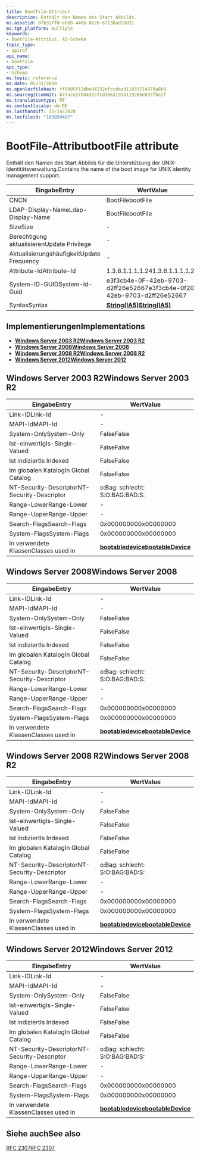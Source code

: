 ```yaml
---
title: BootFile-Attribut
description: Enthält den Namen des Start Abbilds.
ms.assetid: 8fb31ff0-eb0b-446b-8626-67138ad20d31
ms.tgt_platform: multiple
keywords:
- BootFile-Attribut, AD-Schema
topic_type:
- apiref
api_name:
- bootFile
api_type:
- Schema
ms.topic: reference
ms.date: 05/31/2018
ms.openlocfilehash: ff8805f12dbe04232efccdaad11033714379a8b9
ms.sourcegitcommit: b77ace27b0432e7cd3863191b11926be032fbe2f
ms.translationtype: MT
ms.contentlocale: de-DE
ms.lasthandoff: 12/14/2020
ms.locfileid: "103859497"
---
```

# <a name="bootfile-attribute"></a><span data-ttu-id="0f9a8-104">BootFile-Attribut</span><span class="sxs-lookup"><span data-stu-id="0f9a8-104">bootFile attribute</span></span>

<span data-ttu-id="0f9a8-105">Enthält den Namen des Start Abbilds für die Unterstützung der UNIX-Identitätsverwaltung.</span><span class="sxs-lookup"><span data-stu-id="0f9a8-105">Contains the name of the boot image for UNIX identity management support.</span></span>



| <span data-ttu-id="0f9a8-106">Eingabe</span><span class="sxs-lookup"><span data-stu-id="0f9a8-106">Entry</span></span> | <span data-ttu-id="0f9a8-107">Wert</span><span class="sxs-lookup"><span data-stu-id="0f9a8-107">Value</span></span> |
|-------------------|--------------------------------------|
| <span data-ttu-id="0f9a8-108">CN</span><span class="sxs-lookup"><span data-stu-id="0f9a8-108">CN</span></span>                | <span data-ttu-id="0f9a8-109">BootFile</span><span class="sxs-lookup"><span data-stu-id="0f9a8-109">bootFile</span></span>                             |
| <span data-ttu-id="0f9a8-110">LDAP-Display-Name</span><span class="sxs-lookup"><span data-stu-id="0f9a8-110">Ldap-Display-Name</span></span> | <span data-ttu-id="0f9a8-111">BootFile</span><span class="sxs-lookup"><span data-stu-id="0f9a8-111">bootFile</span></span>                             |
| <span data-ttu-id="0f9a8-112">Size</span><span class="sxs-lookup"><span data-stu-id="0f9a8-112">Size</span></span>              | \-                                   |
| <span data-ttu-id="0f9a8-113">Berechtigung aktualisieren</span><span class="sxs-lookup"><span data-stu-id="0f9a8-113">Update Privilege</span></span>  | \-                                   |
| <span data-ttu-id="0f9a8-114">Aktualisierungshäufigkeit</span><span class="sxs-lookup"><span data-stu-id="0f9a8-114">Update Frequency</span></span>  | \-                                   |
| <span data-ttu-id="0f9a8-115">Attribute-Id</span><span class="sxs-lookup"><span data-stu-id="0f9a8-115">Attribute-Id</span></span>      | <span data-ttu-id="0f9a8-116">1.3.6.1.1.1.1.24</span><span class="sxs-lookup"><span data-stu-id="0f9a8-116">1.3.6.1.1.1.1.24</span></span>                     |
| <span data-ttu-id="0f9a8-117">System-ID-GUID</span><span class="sxs-lookup"><span data-stu-id="0f9a8-117">System-Id-Guid</span></span>    | <span data-ttu-id="0f9a8-118">e3f3cb4e-0F-42eb-9703-d2ff26e52667</span><span class="sxs-lookup"><span data-stu-id="0f9a8-118">e3f3cb4e-0f20-42eb-9703-d2ff26e52667</span></span> |
| <span data-ttu-id="0f9a8-119">Syntax</span><span class="sxs-lookup"><span data-stu-id="0f9a8-119">Syntax</span></span>            | [<span data-ttu-id="0f9a8-120">**String(IA5)**</span><span class="sxs-lookup"><span data-stu-id="0f9a8-120">**String(IA5)**</span></span>](s-string-ia5.md)  |



## <a name="implementations"></a><span data-ttu-id="0f9a8-121">Implementierungen</span><span class="sxs-lookup"><span data-stu-id="0f9a8-121">Implementations</span></span>

-   [<span data-ttu-id="0f9a8-122">**Windows Server 2003 R2**</span><span class="sxs-lookup"><span data-stu-id="0f9a8-122">**Windows Server 2003 R2**</span></span>](#windows-server-2003-r2)
-   [<span data-ttu-id="0f9a8-123">**Windows Server 2008**</span><span class="sxs-lookup"><span data-stu-id="0f9a8-123">**Windows Server 2008**</span></span>](#windows-server-2008)
-   [<span data-ttu-id="0f9a8-124">**Windows Server 2008 R2**</span><span class="sxs-lookup"><span data-stu-id="0f9a8-124">**Windows Server 2008 R2**</span></span>](#windows-server-2008-r2)
-   [<span data-ttu-id="0f9a8-125">**Windows Server 2012**</span><span class="sxs-lookup"><span data-stu-id="0f9a8-125">**Windows Server 2012**</span></span>](#windows-server-2012)

## <a name="windows-server-2003-r2"></a><span data-ttu-id="0f9a8-126">Windows Server 2003 R2</span><span class="sxs-lookup"><span data-stu-id="0f9a8-126">Windows Server 2003 R2</span></span>



| <span data-ttu-id="0f9a8-127">Eingabe</span><span class="sxs-lookup"><span data-stu-id="0f9a8-127">Entry</span></span> | <span data-ttu-id="0f9a8-128">Wert</span><span class="sxs-lookup"><span data-stu-id="0f9a8-128">Value</span></span> |
|------------------------|-------------------------------------------------------|
| <span data-ttu-id="0f9a8-129">Link-ID</span><span class="sxs-lookup"><span data-stu-id="0f9a8-129">Link-Id</span></span>                | \-                                                    |
| <span data-ttu-id="0f9a8-130">MAPI-Id</span><span class="sxs-lookup"><span data-stu-id="0f9a8-130">MAPI-Id</span></span>                | \-                                                    |
| <span data-ttu-id="0f9a8-131">System-Only</span><span class="sxs-lookup"><span data-stu-id="0f9a8-131">System-Only</span></span>            | <span data-ttu-id="0f9a8-132">False</span><span class="sxs-lookup"><span data-stu-id="0f9a8-132">False</span></span>                                                 |
| <span data-ttu-id="0f9a8-133">Ist-einwertig</span><span class="sxs-lookup"><span data-stu-id="0f9a8-133">Is-Single-Valued</span></span>       | <span data-ttu-id="0f9a8-134">False</span><span class="sxs-lookup"><span data-stu-id="0f9a8-134">False</span></span>                                                 |
| <span data-ttu-id="0f9a8-135">Ist indiziert</span><span class="sxs-lookup"><span data-stu-id="0f9a8-135">Is Indexed</span></span>             | <span data-ttu-id="0f9a8-136">False</span><span class="sxs-lookup"><span data-stu-id="0f9a8-136">False</span></span>                                                 |
| <span data-ttu-id="0f9a8-137">Im globalen Katalog</span><span class="sxs-lookup"><span data-stu-id="0f9a8-137">In Global Catalog</span></span>      | <span data-ttu-id="0f9a8-138">False</span><span class="sxs-lookup"><span data-stu-id="0f9a8-138">False</span></span>                                                 |
| <span data-ttu-id="0f9a8-139">NT-Security-Descriptor</span><span class="sxs-lookup"><span data-stu-id="0f9a8-139">NT-Security-Descriptor</span></span> | <span data-ttu-id="0f9a8-140">o:Bag: schlecht: S:</span><span class="sxs-lookup"><span data-stu-id="0f9a8-140">O:BAG:BAD:S:</span></span>                                          |
| <span data-ttu-id="0f9a8-141">Range-Lower</span><span class="sxs-lookup"><span data-stu-id="0f9a8-141">Range-Lower</span></span>            | \-                                                    |
| <span data-ttu-id="0f9a8-142">Range-Upper</span><span class="sxs-lookup"><span data-stu-id="0f9a8-142">Range-Upper</span></span>            | \-                                                    |
| <span data-ttu-id="0f9a8-143">Search-Flags</span><span class="sxs-lookup"><span data-stu-id="0f9a8-143">Search-Flags</span></span>           | <span data-ttu-id="0f9a8-144">0x00000000</span><span class="sxs-lookup"><span data-stu-id="0f9a8-144">0x00000000</span></span>                                            |
| <span data-ttu-id="0f9a8-145">System-Flags</span><span class="sxs-lookup"><span data-stu-id="0f9a8-145">System-Flags</span></span>           | <span data-ttu-id="0f9a8-146">0x00000000</span><span class="sxs-lookup"><span data-stu-id="0f9a8-146">0x00000000</span></span>                                            |
| <span data-ttu-id="0f9a8-147">In verwendete Klassen</span><span class="sxs-lookup"><span data-stu-id="0f9a8-147">Classes used in</span></span>        | [<span data-ttu-id="0f9a8-148">**bootabledevice**</span><span class="sxs-lookup"><span data-stu-id="0f9a8-148">**bootableDevice**</span></span>](c-bootabledevice.md)<br/> |



## <a name="windows-server-2008"></a><span data-ttu-id="0f9a8-149">Windows Server 2008</span><span class="sxs-lookup"><span data-stu-id="0f9a8-149">Windows Server 2008</span></span>



| <span data-ttu-id="0f9a8-150">Eingabe</span><span class="sxs-lookup"><span data-stu-id="0f9a8-150">Entry</span></span> | <span data-ttu-id="0f9a8-151">Wert</span><span class="sxs-lookup"><span data-stu-id="0f9a8-151">Value</span></span> |
|------------------------|-------------------------------------------------------|
| <span data-ttu-id="0f9a8-152">Link-ID</span><span class="sxs-lookup"><span data-stu-id="0f9a8-152">Link-Id</span></span>                | \-                                                    |
| <span data-ttu-id="0f9a8-153">MAPI-Id</span><span class="sxs-lookup"><span data-stu-id="0f9a8-153">MAPI-Id</span></span>                | \-                                                    |
| <span data-ttu-id="0f9a8-154">System-Only</span><span class="sxs-lookup"><span data-stu-id="0f9a8-154">System-Only</span></span>            | <span data-ttu-id="0f9a8-155">False</span><span class="sxs-lookup"><span data-stu-id="0f9a8-155">False</span></span>                                                 |
| <span data-ttu-id="0f9a8-156">Ist-einwertig</span><span class="sxs-lookup"><span data-stu-id="0f9a8-156">Is-Single-Valued</span></span>       | <span data-ttu-id="0f9a8-157">False</span><span class="sxs-lookup"><span data-stu-id="0f9a8-157">False</span></span>                                                 |
| <span data-ttu-id="0f9a8-158">Ist indiziert</span><span class="sxs-lookup"><span data-stu-id="0f9a8-158">Is Indexed</span></span>             | <span data-ttu-id="0f9a8-159">False</span><span class="sxs-lookup"><span data-stu-id="0f9a8-159">False</span></span>                                                 |
| <span data-ttu-id="0f9a8-160">Im globalen Katalog</span><span class="sxs-lookup"><span data-stu-id="0f9a8-160">In Global Catalog</span></span>      | <span data-ttu-id="0f9a8-161">False</span><span class="sxs-lookup"><span data-stu-id="0f9a8-161">False</span></span>                                                 |
| <span data-ttu-id="0f9a8-162">NT-Security-Descriptor</span><span class="sxs-lookup"><span data-stu-id="0f9a8-162">NT-Security-Descriptor</span></span> | <span data-ttu-id="0f9a8-163">o:Bag: schlecht: S:</span><span class="sxs-lookup"><span data-stu-id="0f9a8-163">O:BAG:BAD:S:</span></span>                                          |
| <span data-ttu-id="0f9a8-164">Range-Lower</span><span class="sxs-lookup"><span data-stu-id="0f9a8-164">Range-Lower</span></span>            | \-                                                    |
| <span data-ttu-id="0f9a8-165">Range-Upper</span><span class="sxs-lookup"><span data-stu-id="0f9a8-165">Range-Upper</span></span>            | \-                                                    |
| <span data-ttu-id="0f9a8-166">Search-Flags</span><span class="sxs-lookup"><span data-stu-id="0f9a8-166">Search-Flags</span></span>           | <span data-ttu-id="0f9a8-167">0x00000000</span><span class="sxs-lookup"><span data-stu-id="0f9a8-167">0x00000000</span></span>                                            |
| <span data-ttu-id="0f9a8-168">System-Flags</span><span class="sxs-lookup"><span data-stu-id="0f9a8-168">System-Flags</span></span>           | <span data-ttu-id="0f9a8-169">0x00000000</span><span class="sxs-lookup"><span data-stu-id="0f9a8-169">0x00000000</span></span>                                            |
| <span data-ttu-id="0f9a8-170">In verwendete Klassen</span><span class="sxs-lookup"><span data-stu-id="0f9a8-170">Classes used in</span></span>        | [<span data-ttu-id="0f9a8-171">**bootabledevice**</span><span class="sxs-lookup"><span data-stu-id="0f9a8-171">**bootableDevice**</span></span>](c-bootabledevice.md)<br/> |



## <a name="windows-server-2008-r2"></a><span data-ttu-id="0f9a8-172">Windows Server 2008 R2</span><span class="sxs-lookup"><span data-stu-id="0f9a8-172">Windows Server 2008 R2</span></span>



| <span data-ttu-id="0f9a8-173">Eingabe</span><span class="sxs-lookup"><span data-stu-id="0f9a8-173">Entry</span></span> | <span data-ttu-id="0f9a8-174">Wert</span><span class="sxs-lookup"><span data-stu-id="0f9a8-174">Value</span></span> |
|------------------------|-------------------------------------------------------|
| <span data-ttu-id="0f9a8-175">Link-ID</span><span class="sxs-lookup"><span data-stu-id="0f9a8-175">Link-Id</span></span>                | \-                                                    |
| <span data-ttu-id="0f9a8-176">MAPI-Id</span><span class="sxs-lookup"><span data-stu-id="0f9a8-176">MAPI-Id</span></span>                | \-                                                    |
| <span data-ttu-id="0f9a8-177">System-Only</span><span class="sxs-lookup"><span data-stu-id="0f9a8-177">System-Only</span></span>            | <span data-ttu-id="0f9a8-178">False</span><span class="sxs-lookup"><span data-stu-id="0f9a8-178">False</span></span>                                                 |
| <span data-ttu-id="0f9a8-179">Ist-einwertig</span><span class="sxs-lookup"><span data-stu-id="0f9a8-179">Is-Single-Valued</span></span>       | <span data-ttu-id="0f9a8-180">False</span><span class="sxs-lookup"><span data-stu-id="0f9a8-180">False</span></span>                                                 |
| <span data-ttu-id="0f9a8-181">Ist indiziert</span><span class="sxs-lookup"><span data-stu-id="0f9a8-181">Is Indexed</span></span>             | <span data-ttu-id="0f9a8-182">False</span><span class="sxs-lookup"><span data-stu-id="0f9a8-182">False</span></span>                                                 |
| <span data-ttu-id="0f9a8-183">Im globalen Katalog</span><span class="sxs-lookup"><span data-stu-id="0f9a8-183">In Global Catalog</span></span>      | <span data-ttu-id="0f9a8-184">False</span><span class="sxs-lookup"><span data-stu-id="0f9a8-184">False</span></span>                                                 |
| <span data-ttu-id="0f9a8-185">NT-Security-Descriptor</span><span class="sxs-lookup"><span data-stu-id="0f9a8-185">NT-Security-Descriptor</span></span> | <span data-ttu-id="0f9a8-186">o:Bag: schlecht: S:</span><span class="sxs-lookup"><span data-stu-id="0f9a8-186">O:BAG:BAD:S:</span></span>                                          |
| <span data-ttu-id="0f9a8-187">Range-Lower</span><span class="sxs-lookup"><span data-stu-id="0f9a8-187">Range-Lower</span></span>            | \-                                                    |
| <span data-ttu-id="0f9a8-188">Range-Upper</span><span class="sxs-lookup"><span data-stu-id="0f9a8-188">Range-Upper</span></span>            | \-                                                    |
| <span data-ttu-id="0f9a8-189">Search-Flags</span><span class="sxs-lookup"><span data-stu-id="0f9a8-189">Search-Flags</span></span>           | <span data-ttu-id="0f9a8-190">0x00000000</span><span class="sxs-lookup"><span data-stu-id="0f9a8-190">0x00000000</span></span>                                            |
| <span data-ttu-id="0f9a8-191">System-Flags</span><span class="sxs-lookup"><span data-stu-id="0f9a8-191">System-Flags</span></span>           | <span data-ttu-id="0f9a8-192">0x00000000</span><span class="sxs-lookup"><span data-stu-id="0f9a8-192">0x00000000</span></span>                                            |
| <span data-ttu-id="0f9a8-193">In verwendete Klassen</span><span class="sxs-lookup"><span data-stu-id="0f9a8-193">Classes used in</span></span>        | [<span data-ttu-id="0f9a8-194">**bootabledevice**</span><span class="sxs-lookup"><span data-stu-id="0f9a8-194">**bootableDevice**</span></span>](c-bootabledevice.md)<br/> |



## <a name="windows-server-2012"></a><span data-ttu-id="0f9a8-195">Windows Server 2012</span><span class="sxs-lookup"><span data-stu-id="0f9a8-195">Windows Server 2012</span></span>



| <span data-ttu-id="0f9a8-196">Eingabe</span><span class="sxs-lookup"><span data-stu-id="0f9a8-196">Entry</span></span> | <span data-ttu-id="0f9a8-197">Wert</span><span class="sxs-lookup"><span data-stu-id="0f9a8-197">Value</span></span> |
|------------------------|-------------------------------------------------------|
| <span data-ttu-id="0f9a8-198">Link-ID</span><span class="sxs-lookup"><span data-stu-id="0f9a8-198">Link-Id</span></span>                | \-                                                    |
| <span data-ttu-id="0f9a8-199">MAPI-Id</span><span class="sxs-lookup"><span data-stu-id="0f9a8-199">MAPI-Id</span></span>                | \-                                                    |
| <span data-ttu-id="0f9a8-200">System-Only</span><span class="sxs-lookup"><span data-stu-id="0f9a8-200">System-Only</span></span>            | <span data-ttu-id="0f9a8-201">False</span><span class="sxs-lookup"><span data-stu-id="0f9a8-201">False</span></span>                                                 |
| <span data-ttu-id="0f9a8-202">Ist-einwertig</span><span class="sxs-lookup"><span data-stu-id="0f9a8-202">Is-Single-Valued</span></span>       | <span data-ttu-id="0f9a8-203">False</span><span class="sxs-lookup"><span data-stu-id="0f9a8-203">False</span></span>                                                 |
| <span data-ttu-id="0f9a8-204">Ist indiziert</span><span class="sxs-lookup"><span data-stu-id="0f9a8-204">Is Indexed</span></span>             | <span data-ttu-id="0f9a8-205">False</span><span class="sxs-lookup"><span data-stu-id="0f9a8-205">False</span></span>                                                 |
| <span data-ttu-id="0f9a8-206">Im globalen Katalog</span><span class="sxs-lookup"><span data-stu-id="0f9a8-206">In Global Catalog</span></span>      | <span data-ttu-id="0f9a8-207">False</span><span class="sxs-lookup"><span data-stu-id="0f9a8-207">False</span></span>                                                 |
| <span data-ttu-id="0f9a8-208">NT-Security-Descriptor</span><span class="sxs-lookup"><span data-stu-id="0f9a8-208">NT-Security-Descriptor</span></span> | <span data-ttu-id="0f9a8-209">o:Bag: schlecht: S:</span><span class="sxs-lookup"><span data-stu-id="0f9a8-209">O:BAG:BAD:S:</span></span>                                          |
| <span data-ttu-id="0f9a8-210">Range-Lower</span><span class="sxs-lookup"><span data-stu-id="0f9a8-210">Range-Lower</span></span>            | \-                                                    |
| <span data-ttu-id="0f9a8-211">Range-Upper</span><span class="sxs-lookup"><span data-stu-id="0f9a8-211">Range-Upper</span></span>            | \-                                                    |
| <span data-ttu-id="0f9a8-212">Search-Flags</span><span class="sxs-lookup"><span data-stu-id="0f9a8-212">Search-Flags</span></span>           | <span data-ttu-id="0f9a8-213">0x00000000</span><span class="sxs-lookup"><span data-stu-id="0f9a8-213">0x00000000</span></span>                                            |
| <span data-ttu-id="0f9a8-214">System-Flags</span><span class="sxs-lookup"><span data-stu-id="0f9a8-214">System-Flags</span></span>           | <span data-ttu-id="0f9a8-215">0x00000000</span><span class="sxs-lookup"><span data-stu-id="0f9a8-215">0x00000000</span></span>                                            |
| <span data-ttu-id="0f9a8-216">In verwendete Klassen</span><span class="sxs-lookup"><span data-stu-id="0f9a8-216">Classes used in</span></span>        | [<span data-ttu-id="0f9a8-217">**bootabledevice**</span><span class="sxs-lookup"><span data-stu-id="0f9a8-217">**bootableDevice**</span></span>](c-bootabledevice.md)<br/> |



## <a name="see-also"></a><span data-ttu-id="0f9a8-218">Siehe auch</span><span class="sxs-lookup"><span data-stu-id="0f9a8-218">See also</span></span>

<dl> <dt>

[<span data-ttu-id="0f9a8-219">RFC 2307</span><span class="sxs-lookup"><span data-stu-id="0f9a8-219">RFC 2307</span></span>](https://www.ietf.org/rfc/rfc2307.txt)
</dt> </dl>

 

 





